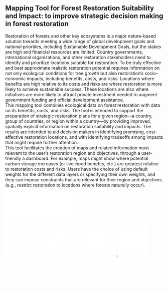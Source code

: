## Mapping Tool for Forest Restoration Suitability and Impact: to improve strategic decision making in forest restoration

Restoration of forests and other key ecosystems is a major nature-based solution towards meeting a wide range of global development goals and national priorities, including Sustainable Development Goals, but the stakes are high and financial resources are limited. Country governments, international organizations, and other restoration stakeholders need to identify and prioritize locations suitable for restoration. To be truly effective and best approximate realistic restoration potential requires information on not only ecological conditions for tree growth but also restoration’s socio-economic impacts, including benefits, costs, and risks. Locations where benefits are high relative to its costs and risks are where restoration is more likely to achieve sustainable success. These locations are also where initiatives are more likely to attract private investment needed to augment government funding and official development assistance.  
This mapping tool combines ecological data on forest restoration with data on its benefits, costs, and risks. The tool is intended to support the preparation of strategic restoration plans for a given region—a country, group of countries, or region within a country—by providing improved, spatially explicit information on restoration suitability and impacts. The results are intended to aid decision makers in identifying promising, cost-effective restoration locations, and with identifying tradeoffs among impacts that might require further attention.   
This tool facilitates the creation of maps and related information most relevant to the user’s restoration region and objectives, through a user-friendly a dashboard. For example, maps might show where potential carbon storage increases (or livelihood benefits, etc.) are greatest relative to restoration costs and risks. Users have the choice of using default weights for the different data layers or specifying their own weights, and they can impose constraints that are relevant for their region and objectives (e.g., restrict restoration to locations where forests naturally occur).

<a href = "https://duke.edu">
    <img 
        src="https://raw.githubusercontent.com/12rambau/restoration_planning_module/master/utils/duke.png" 
        alt="SEPAL_logo" 
        height="100" 
        class="ma-3"
    />
</a>

<a href = "http://english.pku.edu.cn">
    <img 
        src="https://raw.githubusercontent.com/12rambau/restoration_planning_module/master/utils/peking.png" 
        alt="SEPAL_logo" 
        height="100" 
        class="ma-3"
    />
</a>

<a href = "https://sig-gis.com">
    <img 
        src="https://raw.githubusercontent.com/12rambau/restoration_planning_module/master/utils/sig.png" 
        alt="SEPAL_logo" 
        height="100" 
        class="ma-3"
    />
</a>

<a href = "https://www.silvacarbon.org">
    <img 
        src="https://raw.githubusercontent.com/12rambau/restoration_planning_module/master/utils/SilvaCarbon.png" 
        alt="SEPAL_logo" 
        height="100" 
        class="ma-3"
    />
</a>